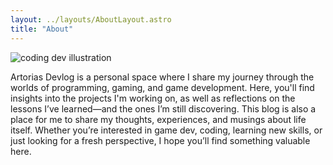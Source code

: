 ```yaml
---
layout: ../layouts/AboutLayout.astro
title: "About"
---
```



<div>
  <img src="/assets/dev.svg" class="sm:w-1/2 mx-auto" alt="coding dev illustration">
</div>

  Artorias Devlog is a personal space where I share my journey through the worlds of programming, gaming, and game development. Here, you'll find insights into the projects I'm working on, as well as reflections on the lessons I’ve learned—and the ones I’m still discovering. This blog is also a place for me to share my thoughts, experiences, and musings about life itself. Whether you’re interested in game dev, coding, learning new skills, or just looking for a fresh perspective, I hope you’ll find something valuable here.